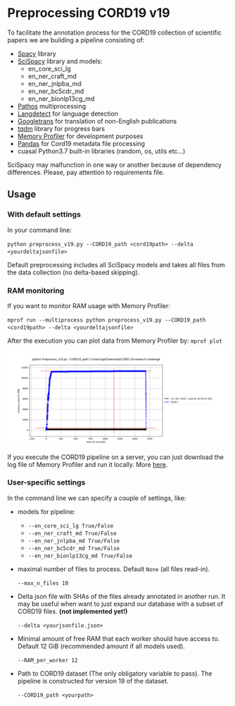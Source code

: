 # Preprocessing CORD19 v19

To facilitate the annotation process for the 
CORD19 collection of scientific papers we are building a pipeline consisting of:

* [Spacy](https://spacy.io/) library
* [SciSpacy](https://allenai.github.io/scispacy/) library and models:
  * en\_core\_sci\_lg
  * en\_ner\_craft\_md
  * en\_ner\_jnlpba\_md
  * en\_ner\_bc5cdr\_md
  * en\_ner\_bionlp13cg\_md
* [Pathos](https://pypi.org/project/pathos/) multiprocessing
* [Langdetect](https://github.com/Mimino666/langdetect) for language detection
* [Googletrans](https://github.com/ssut/py-googletrans) for translation of non-English publications
* [tqdm](https://github.com/tqdm/tqdm) library for progress bars
* [Memory Profiler](https://github.com/pythonprofilers/memory_profiler) for development purposes
* [Pandas](https://pandas.pydata.org/) for Cord19 metadata file processing
* cuasal Python3.7 built-in libraries (random, os, utils etc...)

SciSpacy may malfunction in one way or another because of dependency differences. 
Please, pay attention to requirements file.

## Usage

### With default settings

In your command line:

`python preprocess_v19.py --CORD19_path <cord19path> --delta <yourdeltajsonfile>`
 
Default preprocessing includes all SciSpacy models and takes all files from the data collection (no delta-based skipping). 
 
### RAM monitoring

If you want to monitor RAM usage with Memory Profiler:

`mprof run --multiprocess python preprocess_v19.py --CORD19_path <cord19path> --delta <yourdeltajsonfile>`

After the execution you can plot data from Memory Profiler by:
`mprof plot`

![mprofplotexecution](Pipeline_RAM_singleprocess2.png "Memory Profiler pop-up")

If you execute the CORD19 pipeline on a server, you can just download the log file of Memory Profiler and run it locally. More [here](https://pypi.org/project/memory-profiler/). 

### User-specific settings

In the command line we can specify a couple of settings, like:

* models for pipeline:
  * `--en_core_sci_lg True/False`
  * `--en_ner_craft_md True/False` 
  * `--en_ner_jnlpba_md True/False`
  * `--en_ner_bc5cdr_md True/False`
  * `--en_ner_bionlp13cg_md True/False`

* maximal number of files to process. Default `None` (all files read-in).
    
    `--max_n_files 10`
  
* Delta json file with SHAs of the files already annotated in another run.
It may be useful when want to just expand our database with a subset of CORD19 files. **(not implemented yet!)**

    `--delta <yourjsonfile.json>`

* Minimal amount of free RAM that each worker should have access to. Default 12 GiB (recommended amount if all models used).

    `--RAM_per_worker 12`

* Path to CORD19 dataset (The only obligatory variable to pass). The pipeline is constructed for version 19 of the dataset. 

   `--CORD19_path <yourpath>`
